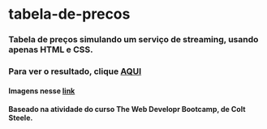 # tabela-de-precos
### Tabela de preços simulando um serviço de streaming, usando apenas HTML e CSS.
### Para ver o resultado, clique [AQUI](https://raissagd.github.io/tabela-de-precos/)


#### Imagens nesse [link](https://www.flaticon.com/stickers-pack/series-movies-lover?word=movie)
#### Baseado na atividade do curso The Web Developr Bootcamp, de Colt Steele.
